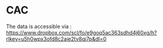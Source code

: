 # CAC
The data is accessible via : https://www.dropbox.com/scl/fo/e9goq5ac363sdhd4j60xg/h?rlkey=u5h0wpx3ofd8c2aie2tv8qj7p&dl=0
